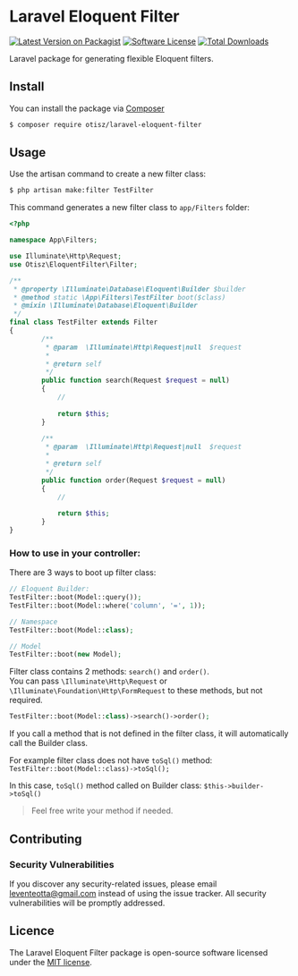 # Laravel Eloquent Filter

[![Latest Version on Packagist][shield-packagist]][link-packagist]
[![Software License][shield-license]](LICENSE.md)
[![Total Downloads][shield-downloads]][link-packagist]

Laravel package for generating flexible Eloquent filters.

## Install

You can install the package via [Composer](https://getcomposer.org/)
```bash
$ composer require otisz/laravel-eloquent-filter
```
    
## Usage

Use the artisan command to create a new filter class:

```bash
$ php artisan make:filter TestFilter
```

This command generates a new filter class to `app/Filters` folder:

```php
<?php

namespace App\Filters;

use Illuminate\Http\Request;
use Otisz\EloquentFilter\Filter;

/**
 * @property \Illuminate\Database\Eloquent\Builder $builder
 * @method static \App\Filters\TestFilter boot($class)
 * @mixin \Illuminate\Database\Eloquent\Builder
 */
final class TestFilter extends Filter
{
        /**
         * @param  \Illuminate\Http\Request|null  $request
         *
         * @return self
         */
        public function search(Request $request = null)
        {
            //
    
            return $this;
        }
    
        /**
         * @param  \Illuminate\Http\Request|null  $request
         *
         * @return self
         */
        public function order(Request $request = null)
        {
            //
    
            return $this;
        }
}

```

### How to use in your controller:

There are 3 ways to boot up filter class:

```php
// Eloquent Builder:
TestFilter::boot(Model::query());
TestFilter::boot(Model::where('column', '=', 1));

// Namespace
TestFilter::boot(Model::class);

// Model
TestFilter::boot(new Model);
```

Filter class contains 2 methods: `search()` and `order()`. \
You can pass `\Illuminate\Http\Request` or `\Illuminate\Foundation\Http\FormRequest` to these methods, but not required.

```php
TestFilter::boot(Model::class)->search()->order();
```

If you call a method that is not defined in the filter class, it will automatically call the Builder class.

For example filter class does not have `toSql()` method:
`TestFilter::boot(Model::class)->toSql();`

In this case, `toSql()` method called on Builder class: `$this->builder->toSql()`

> Feel free write your method if needed.


## Contributing

### Security Vulnerabilities

If you discover any security-related issues, please email [leventeotta@gmail.com](mailto:leventeotta@gmail.com) instead of using the issue tracker. All security vulnerabilities will be promptly addressed.

## Licence

The Laravel Eloquent Filter package is open-source software licensed under the [MIT license](LICENSE.md).

[shield-packagist]: https://img.shields.io/packagist/v/otisz/laravel-eloquent-filter.svg?style=flat-square
[shield-license]: https://img.shields.io/badge/license-MIT-brightgreen.svg?style=flat-square
[shield-downloads]: https://img.shields.io/packagist/dt/otisz/laravel-eloquent-filter.svg?style=flat-square

[link-packagist]: https://packagist.org/packages/otisz/laravel-eloquent-filter
